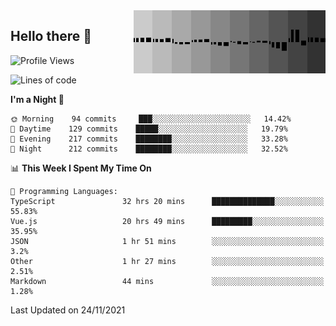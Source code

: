 <img width="307" align="right" src="https://raw.githubusercontent.com/SubZtep/SubZtep/master/assets/eq1.gif"/>

## Hello there 👋

<!--START_SECTION:waka-->
![Profile Views](http://img.shields.io/badge/Profile%20Views-70-blue)

![Lines of code](https://img.shields.io/badge/From%20Hello%20World%20I%27ve%20Written-1.5%20million%20lines%20of%20code-blue)

**I'm a Night 🦉** 

```text
🌞 Morning    94 commits     ███░░░░░░░░░░░░░░░░░░░░░░   14.42% 
🌆 Daytime    129 commits    █████░░░░░░░░░░░░░░░░░░░░   19.79% 
🌃 Evening    217 commits    ████████░░░░░░░░░░░░░░░░░   33.28% 
🌙 Night      212 commits    ████████░░░░░░░░░░░░░░░░░   32.52%

```


📊 **This Week I Spent My Time On** 

```text
💬 Programming Languages: 
TypeScript               32 hrs 20 mins      ██████████████░░░░░░░░░░░   55.83% 
Vue.js                   20 hrs 49 mins      █████████░░░░░░░░░░░░░░░░   35.95% 
JSON                     1 hr 51 mins        ░░░░░░░░░░░░░░░░░░░░░░░░░   3.2% 
Other                    1 hr 27 mins        ░░░░░░░░░░░░░░░░░░░░░░░░░   2.51% 
Markdown                 44 mins             ░░░░░░░░░░░░░░░░░░░░░░░░░   1.28%

```


 Last Updated on 24/11/2021
<!--END_SECTION:waka-->
